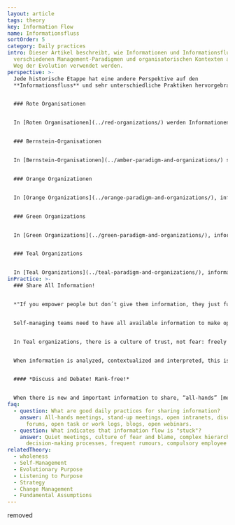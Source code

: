```yaml
---
layout: article
tags: theory
key: Information Flow
name: Informationsfluss
sortOrder: 5
category: Daily practices
intro: Dieser Artikel beschreibt, wie Informationen und Informationsfluss in
  verschiedenen Management-Paradigmen und organisatorischen Kontexten auf dem
  Weg der Evolution verwendet werden.
perspective: >-
  Jede historische Etappe hat eine andere Perspektive auf den
  **Informationsfluss** und sehr unterschiedliche Praktiken hervorgebracht:


  ### Rote Organisationen


  In [Roten Organisationen](../red-organizations/) werden Informationen und der Informationsfluss von den Machthabern kontrolliert und zur Kontrolle und Manipulation von Menschen eingesetzt. Informationen werden durch Geschichtenerzählen, das Erteilen von Befehlen, das Aussprechen von Drohungen, Bestechung und durch Spionage kontrolliert und weitergegeben. Die Chefin hat in der Regel das Eigentum an Informationen und kontrolliert die Kommunikationsmittel. Macht wird eingesetzt, um Anhänger abhängig und gleichgeschaltet zu halten. Der objektive Wahrheitsgehalt von Informationen ist oft weniger wichtig als ihr subjektiver Wert, d.h. die Wahrheit hat keinen Wert oder Bedeutung, wenn es mehr zu gewinnen gibt, wenn man eine Lüge erzählt! In diesem Zusammenhang achten die Menschen nur auf die Informationen, die sie als für ihre persönlichen Bedürfnisse dienlich wahrnehmen.


  ### Bernstein-Organisationen


  In [Bernstein-Organisationen](../amber-paradigm-and-organizations/) sind Informationen breiter gestreut und es gibt einen Respekt für logische Argumente. Verschiedene Standpunkte werden anerkannt, aber es gibt nur Platz für eine einzige Wahrheit oder eine Reihe von Wahrheiten. Informationen werden über die Organisationshierarchie kontrolliert und kommuniziert. Es entsteht Respekt für das Konzept der Objektivität, zusammen mit konkurrierenden Ansichten der Orthodoxen und der Ketzer. Der Wahrheitsgehalt von Aussagen, die von Autoritätspersonen herausgegeben werden, kann innerhalb strenger Grenzen in Frage gestellt werden, aber die Entscheidungen und Meinungen der Autoritätspersonen müssen respektiert werden; wenn nicht, können Andersdenkende bestraft werden!


  ### Orange Organizationen


  In [Orange Organizations](../orange-paradigm-and-organizations/), information serves primarily as a measure for “predicting and controlling”, with the credo: the more information, the better! Using measurement information, people can design a blueprint for the organization as though it was a machine. Information owned by or coming from those of higher rank in the organization is considered to be of greater value.


  ### Green Organizations


  In [Green Organizations](../green-paradigm-and-organizations/), information serves as a currency for cultural value, with the purpose of inspiring members of the organization. Information flow through the system is founded on “open book” management, with inputs from all stakeholders being given equal consideration. The information content of the "open books" is still defined by "rulers" in a hierarchical structure, but those in positions of authority focus on listening to, encouraging and motivating their teams. With “family” as the guiding metaphor in Green organizations, stories are shared and everyone can ‘sing around the campfire’.


  ### Teal Organizations


  In [Teal Organizations](../teal-paradigm-and-organizations/), information is made available to everyone equally, on an “as-is” basis. There are no secrets, and information flows where it is needed without boundaries; this is one of the fundamental prerequisites for [self-management](../self-management/) of organizations. Members of Teal organizations still respect a distinction between the sharing of information which belongs in the organizational context, and the confidential sharing of personal information; grey areas are handled with sensitivity and integrity. The dubious value of “hearsay” (second-hand reports of unrecorded verbal communication) is clearly understood.
inPractice: >-
  ### Share All Information!


  *"If you empower people but don´t give them information, they just fumble in the dark."* (Blair Vernon)


  Self-managing teams need to have all available information to make optimum [decisions ](../decision-making/)on a strategic and day-to-day basis. This means that all members of the organization must have access to all data related to the financing and operations of the organization, including salaries and performance of individuals and teams. Freely sharing information helps to build and maintain trust within the organization, and reduces the likelihood that informal hierarchies will re-emerge.


  In Teal organizations, there is a culture of trust, not fear: freely sharing information does not harm anybody, and there is no need to protect sources of information through anonymity or disguise. People are trusted to handle information with integrity, and to deal with both the positive and the negative implications of all the information available to them. In this way, people have a clear of view the information that affects them and others within the organization, and no-one develops a false sense of anxiety or security.


  When information is analyzed, contextualized and interpreted, this is not seen as a way of establishing the truth, but as a way of making the information more valuable. Valuable information flows naturally to the places where it helps to solve problems, meet challenges, drive innovation. Simply: information can now circulate freely and serve its purpose.


  #### *Discuss and Debate! Rank-free!*


  When there is new and important information to share, “all-hands” [meetings ](../meetings/)are a standard practice in Teal organizations. Quarterly results, the annual values survey, a strategic inflection point and so forth are discussed and debated in a meeting with no script or agenda of control. This is much more than simple information exchange: instead of “predict and control”, the guiding principle of information flow is “sense and response”. If information is being shared in a way which does not serve the purpose of the organization, this can be debated openly and changes made as needed.
faq:
  - question: What are good daily practices for sharing information?
    answer: All-hands meetings, stand-up meetings, open intranets, discussion
      forums, open task or work logs, blogs, open webinars.
  - question: What indicates that information flow is "stuck"?
    answer: Quiet meetings, culture of fear and blame, complex hierarchical
      decision-making processes, frequent rumours, compulsory employee surveys.
relatedTheory:
  - wholeness
  - Self-Management
  - Evolutionary Purpose
  - Listening to Purpose
  - Strategy
  - Change Management
  - Fundamental Assumptions
---
```

removed